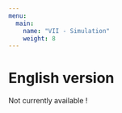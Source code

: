 ```yaml
---
menu:
  main:
    name: "VII - Simulation"
    weight: 8
---
```


# English version

Not currently available !

